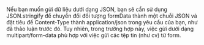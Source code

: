 Nếu bạn muốn gửi dữ liệu dưới dạng JSON, bạn sẽ cần sử dụng JSON.stringify để chuyển đổi đối tượng formData thành một chuỗi JSON và đặt tiêu đề Content-Type thành application/json trong yêu cầu của bạn, như đã thảo luận trước đó. Tuy nhiên, trong trường hợp này, việc gửi dưới dạng multipart/form-data phù hợp với việc gửi các tệp tin (như cv) từ form.
